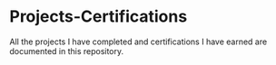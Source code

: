 # Projects-Certifications
All the projects I have completed and certifications I have earned are documented in this repository.
